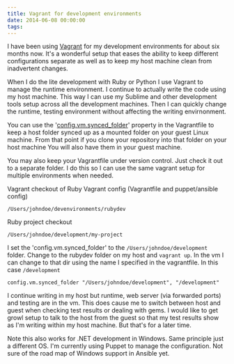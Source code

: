 ```yaml
---
title: Vagrant for development environments
date: 2014-06-08 00:00:00
tags:
---
```

I have been using [Vagrant][] for my development environments for about six months now. It's a wonderful setup that eases the ability to keep different configurations separate as well as to keep my host machine clean from inadvertent changes.
<!--more-->
When I do the lite development with Ruby or Python I use Vagrant to manage the runtime environment. I continue to actually write the code using my host machine. This way I can use my Sublime and other development tools setup across all the development machines. Then I can quickly change the runtime, testing environment without affecting the writing envirnonment.

You can use the '[config.vm.synced_folder][]' property in the Vagrantfile to keep a host folder synced up as a mounted folder on your guest Linux machine. From that point if you clone your repository into that folder on your host machine You will also have them in your guest machine.

You may also keep your Vagrantfile under version control. Just check it out to a separate folder. I do this so I can use the same vagrant setup for multiple environments when needed.

Vagrant checkout of Ruby Vagrant config (Vagrantfile and puppet/ansible config)

`/Users/johndoe/devenvironments/rubydev`

Ruby project checkout

`/Users/johndoe/development/my-project`

I set the 'config.vm.synced_folder' to the `/Users/johndoe/development` folder. Change to the rubydev folder on my host and `vagrant up`. In the vm I can change to that dir using the name I specified in the vagrantfile. In this case `/development`

`config.vm.synced_folder "/Users/johndoe/development", "/development"`

I continue writing in my host but runtime, web server (via forwarded ports) and testing are in the vm. This does cause me to switch between host and guest when checking test results or dealing with gems. I would like to get growl setup to talk to the host from the guest so that my test results show as I'm writing within my host machine. But that's for a later time.

Note this also works for .NET development in Windows. Same principle just a different OS. I'm currently using Puppet to manage the configuration. Not sure of the road map of Windows support in Ansible yet.

[Vagrant]:http://www.vagrantup.com/
[config.vm.synced_folder]:http://docs.vagrantup.com/v2/synced-folders/basic_usage.html
